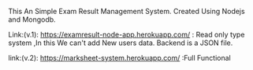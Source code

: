 This An Simple Exam Result Management System.
Created Using Nodejs and Mongodb.

Link:(v.1): https://examresult-node-app.herokuapp.com/ : Read only type system ,In this We can't add New users data. Backend is a  JSON file.

link:(v.2): https://marksheet-system.herokuapp.com/  :Full Functional 


